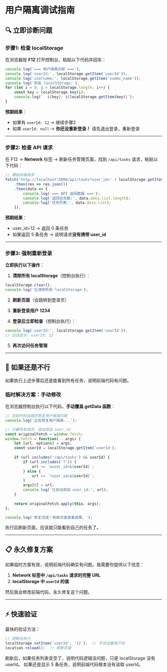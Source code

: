 # 用户隔离调试指南

## 🔍 立即诊断问题

### 步骤1: 检查 localStorage

在浏览器按 **F12** 打开控制台，粘贴以下代码并回车：

```javascript
console.log('=== 用户隔离诊断 ===');
console.log('userId:', localStorage.getItem('userId'));
console.log('username:', localStorage.getItem('vuems_name'));
console.log('所有 localStorage:');
for (let i = 0; i < localStorage.length; i++) {
    const key = localStorage.key(i);
    console.log(`  ${key}: ${localStorage.getItem(key)}`);
}
```

**预期结果**：
- 如果有 `userId: 12` → 继续步骤2
- 如果 `userId: null` → **你还没重新登录！** 请先退出登录，重新登录

---

### 步骤2: 检查 API 请求

在 F12 → **Network** 标签 → 刷新任务管理页面，找到 `/api/tasks` 请求，粘贴以下代码：

```javascript
// 模拟前端请求
fetch('http://localhost:5000/api/tasks?user_id=' + localStorage.getItem('userId'))
    .then(res => res.json())
    .then(data => {
        console.log('=== API 返回数据 ===');
        console.log('返回任务数:', data.data.list.length);
        console.log('任务列表:', data.data.list);
    });
```

**预期结果**：
- user_id=12 → 返回 0 条任务
- 如果返回 5 条任务 → 说明请求**没有携带 user_id**

---

### 步骤3: 强制重新登录

**立即执行以下操作**：

1. **清除所有 localStorage**（控制台执行）：
```javascript
localStorage.clear();
console.log('已清除所有 localStorage');
```

2. **刷新页面**（会跳转到登录页）

3. **重新登录用户 1234**

4. **登录后立即检查**（控制台执行）：
```javascript
console.log('userId:', localStorage.getItem('userId'));
// 应该显示: userId: 12
```

5. **再次访问任务管理**

---

## 🐛 如果还是不行

如果执行上述步骤后还是能看到所有任务，说明前端代码有问题。

### 临时解决方案：手动修改

在浏览器控制台执行以下代码，**手动覆盖 getData 函数**：

```javascript
// 这段代码会临时修复用户隔离问题
console.log('正在修复用户隔离...');

// 拦截所有请求，自动添加 user_id
const originalFetch = window.fetch;
window.fetch = function(...args) {
    let [url, options] = args;
    const userId = localStorage.getItem('userId');
    
    if (url.includes('/api/tasks') && userId) {
        if (url.includes('?')) {
            url += `&user_id=${userId}`;
        } else {
            url += `?user_id=${userId}`;
        }
        args[0] = url;
        console.log('已自动添加 user_id:', url);
    }
    
    return originalFetch.apply(this, args);
};

console.log('修复完成！刷新页面查看效果。');
```

执行后刷新页面，应该就只能看到自己的任务了。

---

## 📋 永久修复方案

如果临时方案有效，说明前端代码确实有问题。我需要你提供以下信息：

1. **Network 标签中 `/api/tasks` 请求的完整 URL**
2. **localStorage 中 `userId` 的值**

然后我会修改前端代码，永久修复这个问题。

---

## ⚡ 快速验证

最快的验证方法：

```javascript
// 控制台执行
localStorage.setItem('userId', '12');  // 手动设置用户ID
location.reload();  // 刷新页面
```

刷新后，如果任务列表变空了，说明代码逻辑没问题，只是 localStorage 没有 userId。
如果还是显示 5 条任务，说明前端代码根本没有读取 userId。
